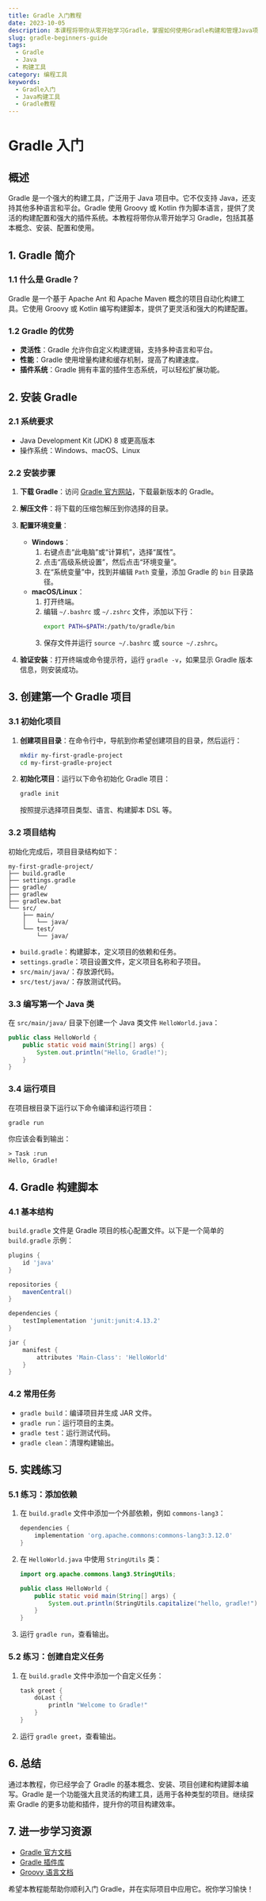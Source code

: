 ```yaml
---
title: Gradle 入门教程
date: 2023-10-05
description: 本课程将带你从零开始学习Gradle，掌握如何使用Gradle构建和管理Java项目。
slug: gradle-beginners-guide
tags:
  - Gradle
  - Java
  - 构建工具
category: 编程工具
keywords:
  - Gradle入门
  - Java构建工具
  - Gradle教程
---
```


# Gradle 入门

## 概述

Gradle 是一个强大的构建工具，广泛用于 Java 项目中。它不仅支持 Java，还支持其他多种语言和平台。Gradle 使用 Groovy 或 Kotlin 作为脚本语言，提供了灵活的构建配置和强大的插件系统。本教程将带你从零开始学习 Gradle，包括其基本概念、安装、配置和使用。

## 1. Gradle 简介

### 1.1 什么是 Gradle？

Gradle 是一个基于 Apache Ant 和 Apache Maven 概念的项目自动化构建工具。它使用 Groovy 或 Kotlin 编写构建脚本，提供了更灵活和强大的构建配置。

### 1.2 Gradle 的优势

- **灵活性**：Gradle 允许你自定义构建逻辑，支持多种语言和平台。
- **性能**：Gradle 使用增量构建和缓存机制，提高了构建速度。
- **插件系统**：Gradle 拥有丰富的插件生态系统，可以轻松扩展功能。

## 2. 安装 Gradle

### 2.1 系统要求

- Java Development Kit (JDK) 8 或更高版本
- 操作系统：Windows、macOS、Linux

### 2.2 安装步骤

1. **下载 Gradle**：访问 [Gradle 官方网站](https://gradle.org/install/)，下载最新版本的 Gradle。
2. **解压文件**：将下载的压缩包解压到你选择的目录。
3. **配置环境变量**：
   - **Windows**：
     1. 右键点击“此电脑”或“计算机”，选择“属性”。
     2. 点击“高级系统设置”，然后点击“环境变量”。
     3. 在“系统变量”中，找到并编辑 `Path` 变量，添加 Gradle 的 `bin` 目录路径。
   - **macOS/Linux**：
     1. 打开终端。
     2. 编辑 `~/.bashrc` 或 `~/.zshrc` 文件，添加以下行：
        ```bash
        export PATH=$PATH:/path/to/gradle/bin
        ```
     3. 保存文件并运行 `source ~/.bashrc` 或 `source ~/.zshrc`。

4. **验证安装**：打开终端或命令提示符，运行 `gradle -v`，如果显示 Gradle 版本信息，则安装成功。

## 3. 创建第一个 Gradle 项目

### 3.1 初始化项目

1. **创建项目目录**：在命令行中，导航到你希望创建项目的目录，然后运行：
   ```bash
   mkdir my-first-gradle-project
   cd my-first-gradle-project
   ```

2. **初始化项目**：运行以下命令初始化 Gradle 项目：
   ```bash
   gradle init
   ```
   按照提示选择项目类型、语言、构建脚本 DSL 等。

### 3.2 项目结构

初始化完成后，项目目录结构如下：

```
my-first-gradle-project/
├── build.gradle
├── settings.gradle
├── gradle/
├── gradlew
├── gradlew.bat
└── src/
    ├── main/
    │   └── java/
    └── test/
        └── java/
```

- `build.gradle`：构建脚本，定义项目的依赖和任务。
- `settings.gradle`：项目设置文件，定义项目名称和子项目。
- `src/main/java/`：存放源代码。
- `src/test/java/`：存放测试代码。

### 3.3 编写第一个 Java 类

在 `src/main/java/` 目录下创建一个 Java 类文件 `HelloWorld.java`：

```java
public class HelloWorld {
    public static void main(String[] args) {
        System.out.println("Hello, Gradle!");
    }
}
```

### 3.4 运行项目

在项目根目录下运行以下命令编译和运行项目：

```bash
gradle run
```

你应该会看到输出：

```
> Task :run
Hello, Gradle!
```

## 4. Gradle 构建脚本

### 4.1 基本结构

`build.gradle` 文件是 Gradle 项目的核心配置文件。以下是一个简单的 `build.gradle` 示例：

```groovy
plugins {
    id 'java'
}

repositories {
    mavenCentral()
}

dependencies {
    testImplementation 'junit:junit:4.13.2'
}

jar {
    manifest {
        attributes 'Main-Class': 'HelloWorld'
    }
}
```

### 4.2 常用任务

- `gradle build`：编译项目并生成 JAR 文件。
- `gradle run`：运行项目的主类。
- `gradle test`：运行测试代码。
- `gradle clean`：清理构建输出。

## 5. 实践练习

### 5.1 练习：添加依赖

1. 在 `build.gradle` 文件中添加一个外部依赖，例如 `commons-lang3`：
   ```groovy
   dependencies {
       implementation 'org.apache.commons:commons-lang3:3.12.0'
   }
   ```

2. 在 `HelloWorld.java` 中使用 `StringUtils` 类：
   ```java
   import org.apache.commons.lang3.StringUtils;

   public class HelloWorld {
       public static void main(String[] args) {
           System.out.println(StringUtils.capitalize("hello, gradle!"));
       }
   }
   ```

3. 运行 `gradle run`，查看输出。

### 5.2 练习：创建自定义任务

1. 在 `build.gradle` 文件中添加一个自定义任务：
   ```groovy
   task greet {
       doLast {
           println "Welcome to Gradle!"
       }
   }
   ```

2. 运行 `gradle greet`，查看输出。

## 6. 总结

通过本教程，你已经学会了 Gradle 的基本概念、安装、项目创建和构建脚本编写。Gradle 是一个功能强大且灵活的构建工具，适用于各种类型的项目。继续探索 Gradle 的更多功能和插件，提升你的项目构建效率。

## 7. 进一步学习资源

- [Gradle 官方文档](https://docs.gradle.org/current/userguide/userguide.html)
- [Gradle 插件库](https://plugins.gradle.org/)
- [Groovy 语言文档](https://groovy-lang.org/documentation.html)

希望本教程能帮助你顺利入门 Gradle，并在实际项目中应用它。祝你学习愉快！